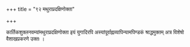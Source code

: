 +++
title = "९२ मथुराप्रदक्षिणोक्ता"

+++

कार्तिकशुक्लनवम्यांमथुराप्रदक्षिणोक्ता इयं युगादिरपि अस्यांपूर्वाह्नव्यापिन्यामपिण्डकं श्राद्धमुक्तम् अत्र विशेषो वैशाखप्रकरणे उक्तः ।
